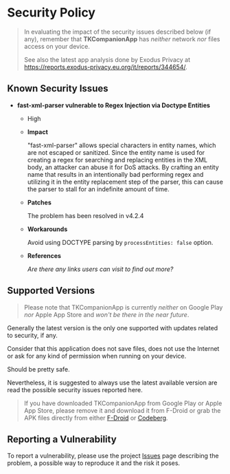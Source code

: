 <!--
© 2021-2023 Marco Bresciani

Copying and distribution of this file, with or without modification,
are permitted in any medium without royalty provided the copyright
notice and this notice are preserved.
This file is offered as-is, without any warranty.

SPDX-FileCopyrightText: 2021-2023 Marco Bresciani

SPDX-License-Identifier: FSFAP
-->
# Security Policy

> In evaluating the impact of the security issues described below (if
> any), remember that **TKCompanionApp** has *neither* network *nor*
> files access on your device.
>
> See also the latest app analysis done by Exodus Privacy at
> <https://reports.exodus-privacy.eu.org/it/reports/344654/>.

## Known Security Issues

* **fast-xml-parser vulnerable to Regex Injection via Doctype Entities**

  * High
  * **Impact**

    "fast-xml-parser" allows special characters in entity names, which
    are not escaped or sanitized.
    Since the entity name is used for creating a regex for searching and
    replacing entities in the XML body, an attacker can abuse it for DoS
    attacks.
    By crafting an entity name that results in an intentionally bad
    performing regex and utilizing it in the entity replacement step of
    the parser, this can cause the parser to stall for an indefinite
    amount of time.

  * **Patches**

    The problem has been resolved in v4.2.4

  * **Workarounds**

    Avoid using DOCTYPE parsing by `processEntities: false` option.

  * **References**

    _Are there any links users can visit to find out more?_

## Supported Versions

> Please note that TKCompanionApp is currently *neither* on Google Play
> *nor* Apple App Store and *won't be there in the near future*.

Generally the latest version is the only one supported with updates
related to security, if any.

Consider that this application does not save files, does not use the
Internet or ask for any kind of permission when running on your device.

Should be pretty safe.

Nevertheless, it is suggested to always use the latest available version
are read the possible security issues reported here.

> If you have downloaded TKCompanionApp from Google Play or Apple App
> Store, please remove it and download it from F-Droid or grab the APK
> files directly from either
> [F-Droid](https://f-droid.org/it/packages/name.bresciani.marco.tkcompanionapp/)
> or
> [Codeberg](https://codeberg.org/marco.bresciani/TKCompanionApp/releases).

## Reporting a Vulnerability

To report a vulnerability, please use the project
[Issues](https://codeberg.org/marco.bresciani/TKCompanionApp/issues) page
describing the problem, a possible way to reproduce it and the risk it
poses.
